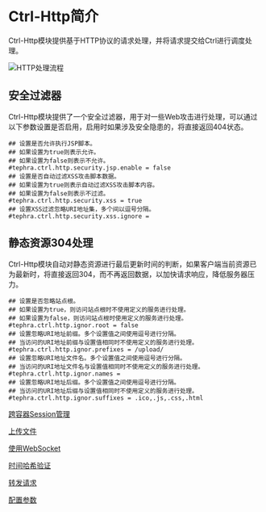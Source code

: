 # Ctrl-Http简介
Ctrl-Http模块提供基于HTTP协议的请求处理，并将请求提交给Ctrl进行调度处理。

![HTTP处理流程](doc/uml/sequence.png "HTTP处理流程")

## 安全过滤器
Ctrl-Http模块提供了一个安全过滤器，用于对一些Web攻击进行处理，可以通过以下参数设置是否启用，启用时如果涉及安全隐患的，将直接返回404状态。
```properties
## 设置是否允许执行JSP脚本。
## 如果设置为true则表示允许。
## 如果设置为false则表示不允许。
#tephra.ctrl.http.security.jsp.enable = false
## 设置是否自动过滤XSS攻击脚本数据。
## 如果设置为true则表示自动过滤XSS攻击脚本内容。
## 如果设置为false则表示不过滤。
#tephra.ctrl.http.security.xss = true
## 设置XSS过滤忽略URI地址集，多个间以逗号分隔。
#tephra.ctrl.http.security.xss.ignore =
```
## 静态资源304处理
Ctrl-Http模块自动对静态资源进行最后更新时间的判断，如果客户端当前资源已为最新时，将直接返回304，而不再返回数据，以加快请求响应，降低服务器压力。
```properties
## 设置是否忽略站点根。
## 如果设置为true，则访问站点根时不使用定义的服务进行处理。
## 如果设置为false，则访问站点根时使用定义的服务进行处理。
#tephra.ctrl.http.ignor.root = false
## 设置忽略URI地址前缀。多个设置值之间使用逗号进行分隔。
## 当访问的URI地址前缀与设置值相同时不使用定义的服务进行处理。
#tephra.ctrl.http.ignor.prefixes = /upload/
## 设置忽略URI地址文件名。多个设置值之间使用逗号进行分隔。
## 当访问的URI地址文件名与设置值相同时不使用定义的服务进行处理。
#tephra.ctrl.http.ignor.names =
## 设置忽略URI地址后缀。多个设置值之间使用逗号进行分隔。
## 当访问的URI地址后缀与设置值相同时不使用定义的服务进行处理。
#tephra.ctrl.http.ignor.suffixes = .ico,.js,.css,.html
```

[跨容器Session管理](doc/session.md)

[上传文件](doc/upload.md)

[使用WebSocket](doc/web-socket.md)

[时间哈希验证](doc/time-hash.md)

[转发请求](doc/redirect.md)

[配置参数](src/main/resources/http.ctrl.tephra.config)